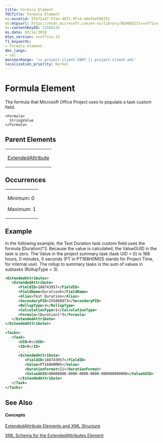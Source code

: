 ```yaml
---
title: Formula Element
TOCTitle: Formula Element
ms:assetid: 5fe72a47-57ae-4871-9fc0-a9efbe596351
ms:mtpsurl: https://msdn.microsoft.com/en-us/library/Bb968523(v=office.12)
ms:contentKeyID: 13188215
ms.date: 03/14/2018
mtps_version: v=office.12
f1_keywords:
- Formula element
dev_langs:
- xml
monikerRange: '>= project-client-2007 || project-client-odc'
localization_priority: Normal
---
```


# Formula Element




The formula that Microsoft Office Project uses to populate a task custom field.

    <Formula>
      StringValue
    </Formula>

## Parent Elements

<table>
<colgroup>
<col style="width: 100%" />
</colgroup>
<tbody>
<tr class="odd">
<td><p><a href="extendedattribute-element.md">ExtendedAttribute</a></p></td>
</tr>
</tbody>
</table>

## Occurrences

<table>
<colgroup>
<col style="width: 100%" />
</colgroup>
<tbody>
<tr class="odd">
<td><p>Minimum: 0</p>
<p>Maximum: 1</p></td>
</tr>
</tbody>
</table>

## Example

In the following example, the Test Duration task custom field uses the formula \[Duration\]\*3. Because the value is calculated, the ValueGUID in the task is zero. The Value in the project summary task (task UID = 0) is 168 hours, 0 minutes, 0 seconds (PT in PT168H0M0S stands for Project Time, for internal use). The rollup to summary tasks is the sum of values in subtasks (RollupType = 3).

``` xml
<ExtendedAttributes>
   <ExtendedAttribute>
      <FieldID>188743957</FieldID>
      <FieldName>Duration6</FieldName>
      <Alias>Test Duration</Alias>
      <SecondaryPID>255868973</SecondaryPID>
      <RollupType>3</RollupType>
      <CalculationType>1</CalculationType>
      <Formula>[Duration]*3</Formula>
   </ExtendedAttribute>
</ExtendedAttributes>
. . .
<Tasks>
   <Task>
      <UID>0</UID>
      <ID>0</ID>
      . . .
      <ExtendedAttribute>
         <FieldID>188743957</FieldID>
         <Value>PT168H0M0S</Value>
         <DurationFormat>21</DurationFormat>
         <ValueGUID>00000000-0000-0000-0000-000000000000</ValueGUID>
      </ExtendedAttribute>
   </Task>
</Tasks>
```

## See Also

#### Concepts

[ExtendedAttribute Elements and XML Structure](extendedattribute-elements-and-xml-structure.md)

[XML Schema for the ExtendedAttributes Element](xml-schema-for-the-extendedattributes-element.md)

